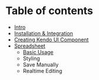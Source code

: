 # Table of contents

* [Intro](README.md)
* [Installation & Integration](installation.md)
* [Creating Kendo UI Component](creating-kendo-ui-component.md)
* [Spreadsheet](spreadsheet/README.md)
  * [Basic Usage](spreadsheet/basic-usage.md)
  * Styling
  * Save Manually
  * Realtime Editing

